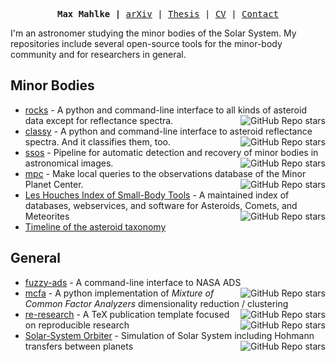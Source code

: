 <!-- Heavily inspired by https://github.com/rougier/rougier -->
<p><pre align="center">
<strong>Max Mahlke |</strong> <a href="https://arxiv.org/search/astro-ph?searchtype=author&query=Mahlke%2C+M">arXiv</a> | <a href="https://raw.githubusercontent.com/maxmahlke/maxmahlke/main/docs/mahlke_thesis.pdf">Thesis</a> | <a href="https://raw.githubusercontent.com/maxmahlke/maxmahlke/main/docs/mahlke_cv.pdf">CV</a> | <a href="https://www.ias.universite-paris-saclay.fr/annuaire?nom=mahlke">Contact</a>
</pre></p>

I'm an astronomer studying the minor bodies of the Solar System. My repositories
include several open-source tools for the minor-body community and for researchers
in general.

## Minor Bodies

- [rocks](https://github.com/maxmahlke/rocks) - A python and command-line interface to all kinds of asteroid data except for reflectance spectra. <img align="right" alt="GitHub Repo stars" src="https://img.shields.io/github/stars/maxmahlke/rocks?style=social">
- [classy](https://github.com/maxmahlke/classy) - A python and command-line interface to asteroid reflectance spectra. And it classifies them, too. <img align="right" alt="GitHub Repo stars" src="https://img.shields.io/github/stars/maxmahlke/classy?style=social">
- [ssos](https://github.com/maxmahlke/ssos) - Pipeline for automatic detection and recovery of minor bodies in astronomical images. <img align="right" alt="GitHub Repo stars" src="https://img.shields.io/github/stars/maxmahlke/ssos?style=social">
- [mpc](https://github.com/maxmahlke/mpc) - Make local queries to the observations database of the Minor Planet Center. <img align="right" alt="GitHub Repo stars" src="https://img.shields.io/github/stars/maxmahlke/mpc?style=social">
- [Les Houches Index of Small-Body Tools](https://github.com/maxmahlke/les-houches-small-bodies) - A maintained index of databases, webservices, and software for Asteroids, Comets, and Meteorites <img align="right" alt="GitHub Repo stars" src="https://img.shields.io/github/stars/maxmahlke/les-houches-small-bodies?style=social">
- [Timeline of the asteroid taxonomy](https://raw.githubusercontent.com/maxmahlke/maxmahlke/main/docs/mahlke_taxonomy_timeline.pdf)

## General

- [fuzzy-ads](https://github.com/maxmahlke/fuzzy-ads) - A command-line interface to NASA ADS <img align="right" alt="GitHub Repo stars" src="https://img.shields.io/github/stars/maxmahlke/fuzzy-ads?style=social">
- [mcfa](https://github.com/maxmahlke/mcfa) - A python implementation of *Mixture of Common Factor Analyzers* dimensionality reduction / clustering <img align="right" alt="GitHub Repo stars" src="https://img.shields.io/github/stars/maxmahlke/mcfa?style=social">
- [re-research](https://github.com/maxmahlke/re-research) - A TeX publication template focused on reproducible research <img align="right" alt="GitHub Repo stars" src="https://img.shields.io/github/stars/maxmahlke/re-research?style=social">
- [Solar-System Orbiter](https://github.com/maxmahlke/SolarSystemOrbiter) - Simulation of Solar System including Hohmann transfers between planets <img align="right" alt="GitHub Repo stars" src="https://img.shields.io/github/stars/maxmahlke/SolarSystemOrbiter?style=social">


<!--
**maxmahlke/maxmahlke** is a ✨ _special_ ✨ repository because its `README.md` (this file) appears on your GitHub profile.

Here are some ideas to get you started:

- 🔭 I’m currently working on ...
- 🌱 I’m currently learning ...
- 👯 I’m looking to collaborate on ...
- 🤔 I’m looking for help with ...
- 💬 Ask me about ...
- 📫 How to reach me: ...
- 😄 Pronouns: ...
- ⚡ Fun fact: ...
-->
